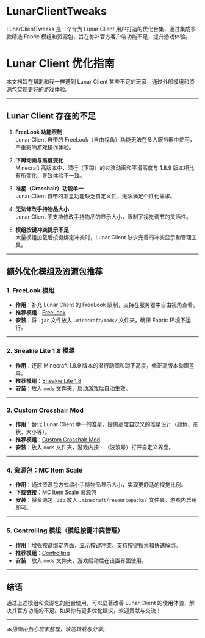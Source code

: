 # LunarClientTweaks

LunarClientTweaks 是一个专为 Lunar Client 用户打造的优化合集，通过集成多款精选 Fabric 模组和资源包，旨在弥补官方客户端功能不足，提升游戏体验。

# Lunar Client 优化指南

本文档旨在帮助和我一样遇到 Lunar Client 某些不足的玩家，通过外部模组和资源包实现更好的游戏体验。

---

## Lunar Client 存在的不足

1. **FreeLook 功能限制**  
   Lunar Client 自带的 FreeLook（自由视角）功能无法在多人服务器中使用，严重影响游戏操作体验。

2. **下蹲动画与高度变化**  
   Minecraft 高版本中，潜行（下蹲）的过渡动画和平滑高度与 1.8.9 版本相比有所变化，导致体验不一致。

3. **准星（Crosshair）功能单一**  
   Lunar Client 自带的准星功能缺乏自定义性，无法满足个性化需求。

4. **无法修改手持物品大小**  
   Lunar Client 不支持修改手持物品的显示大小，限制了视觉调节的灵活性。

5. **模组按键冲突提示不足**  
   大量模组加载后按键绑定冲突时，Lunar Client 缺少完善的冲突显示和管理工具。

---

## 额外优化模组及资源包推荐

### 1. FreeLook 模组

- **作用**：补充 Lunar Client 的 FreeLook 限制，支持在服务器中自由视角查看。  
- **推荐模组**：[FreeLook](https://modrinth.com/mod/freelook)  
- **安装**：将 `.jar` 文件放入 `.minecraft/mods/` 文件夹，确保 Fabric 环境下运行。

---

### 2. Sneakie Lite 1.8 模组

- **作用**：还原 Minecraft 1.8.9 版本的潜行动画和蹲下高度，修正高版本动画差异。  
- **推荐模组**：[Sneakie Lite 1.8](https://modrinth.com/mod/sneakie-like-1.8)  
- **安装**：放入 `mods` 文件夹，启动游戏后自动生效。

---

### 3. Custom Crosshair Mod

- **作用**：替代 Lunar Client 单一的准星，提供高度自定义的准星设计（颜色、形状、大小等）。  
- **推荐模组**：[Custom Crosshair Mod](https://modrinth.com/mod/custom-crosshair-mod)  
- **安装**：放入 `mods` 文件夹，游戏内按 `~` （波浪号）打开自定义界面。

---

### 4. 资源包：MC Item Scale

- **作用**：通过资源包方式缩小手持物品显示大小，实现更舒适的视觉比例。  
- **下载链接**：[MC Item Scale 资源包](https://www.planetminecraft.com/texture-pack/mc-item-scale/)  
- **安装**：将资源包 `.zip` 放入 `.minecraft/resourcepacks/` 文件夹，游戏内启用即可。

---

### 5. Controlling 模组（模组按键冲突管理）

- **作用**：增强按键绑定界面，显示按键冲突，支持按键搜索和快速解绑。  
- **推荐模组**：[Controlling](https://modrinth.com/mod/controlling)  
- **安装**：放入 `mods` 文件夹，游戏启动后在设置界面使用。

---

## 结语

通过上述模组和资源包的组合使用，可以显著改善 Lunar Client 的使用体验，解决其官方功能的不足。如果你有更多优化建议，欢迎贡献与交流！

---

*本指南由热心玩家整理，欢迎转载与分享。*
